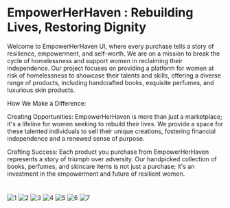# EmpowerHerHaven : Rebuilding Lives, Restoring Dignity 

Welcome to EmpowerHerHaven UI, where every purchase tells a story of resilience, empowerment, and self-worth. We are on a mission to break the cycle of homelessness and support women in reclaiming their independence. Our project focuses on providing a platform for women at risk of homelessness to showcase their talents and skills, offering a diverse range of products, including handcrafted books, exquisite perfumes, and luxurious skin products.

How We Make a Difference:

Creating Opportunities: EmpowerHerHaven is more than just a marketplace; it's a lifeline for women seeking to rebuild their lives. We provide a space for these talented individuals to sell their unique creations, fostering financial independence and a renewed sense of purpose.

Crafting Success: Each product you purchase from EmpowerHerHaven represents a story of triumph over adversity. Our handpicked collection of books, perfumes, and skincare items is not just a purchase; it's an investment in the empowerment and future of resilient women.
#
![1](https://github.com/yatharthrathii/EmpowerHerHaven/assets/113085243/b9bdd8bb-0440-4489-a1a3-548d941c7e05)
![2](https://github.com/yatharthrathii/EmpowerHerHaven/assets/113085243/6c0ec372-acf2-4c85-8104-832394876e52)
![3](https://github.com/yatharthrathii/EmpowerHerHaven/assets/113085243/fd7bd552-bc69-4872-aae0-9e72ddc9958b)
![4](https://github.com/yatharthrathii/EmpowerHerHaven/assets/113085243/e58195e1-af45-45b2-a6df-ee79e063fc0a)
![5](https://github.com/yatharthrathii/EmpowerHerHaven/assets/113085243/17c85931-712d-4781-bbe3-6187d7cba4f7)
![6](https://github.com/yatharthrathii/EmpowerHerHaven/assets/113085243/3b9b2995-2de2-437c-8587-a0e05ad3786b)
![7](https://github.com/yatharthrathii/EmpowerHerHaven/assets/113085243/144aa112-6fe3-4d78-aa96-e42c0a865ad1)
